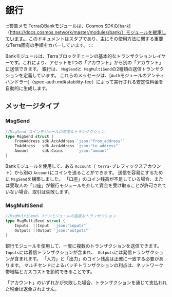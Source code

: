 # 銀行

:::警告メモ
TerraのBankモジュールは、Cosmos SDKの[`bank`]（https://docs.cosmos.network/master/modules/bank/）モジュールを継承しています。 このドキュメントはスタブであり、主にその使用方法に関する重要なTerra固有の手順をカバーしています。
:::

Bankモジュールは、Terraブロックチェーンの基本的なトランザクションレイヤーです。これにより、アセットを1つの「アカウント」から別の「アカウント」に送信できます。 銀行は、 `MsgSend`と` MsgMultiSend`の2種類の送信トランザクションを定義しています。 これらのメッセージは、[`Auth`モジュールのアンティハンドラー]（spec-auth.md#stability-fee）によって実行される安定性料金を自動的に生成します。

## メッセージタイプ 

### MsgSend

```go
//MsgSend-コインモジュールの高度なトランザクション
type MsgSend struct {
    FromAddress sdk.AccAddress `json:"from_address"`
    ToAddress   sdk.AccAddress `json:"to_address"`
    Amount      sdk.Coins      `json:"amount"`
}
```

Bankモジュールを使用して、ある `Account`（` terra-`プレフィックスアカウント）から別の `Account`にコインを送ることができます。 送信を容易にするために `MsgSend`を構築しました。 「口座」のコイン残高が不足している場合、または受取人の「口座」が銀行モジュールを介して資金を受け取ることが許可されていない場合、取引は失敗します。 

### MsgMultiSend

```go
//MsgMultiSend-コインモジュールの高度なトランザクション 
type MsgMultiSend struct {
    Inputs  []Input  `json:"inputs"`
    Outputs []Output `json:"outputs"`
}
```

銀行モジュールを使用して、一度に複数のトランザクションを送信できます。 `Inputs`には着信トランザクションが含まれ、` Outputs`には発信トランザクションが含まれます。 「入力」と「出力」のコイン残高は正確に一致する必要があります。 マルチセンドによるバッチトランザクションの利点は、ネットワーク帯域幅とガスコストを節約できることです。

「アカウント」のいずれかが失敗した場合、トランザクションを通じて支払われた税金は返金されません。